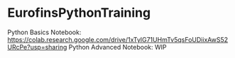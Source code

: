 # EurofinsPythonTraining


Python Basics Notebook: https://colab.research.google.com/drive/1xTylG71UHmTv5qsFoUDiixAwS52URcPe?usp=sharing
Python Advanced Notebook: WIP
